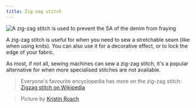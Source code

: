 ```yaml
---
title: Zig-zag stitch
---
```


![A zig-zag stitch is used to prevent the SA of the denim from fraying](/img/sewing/zig-zag.jpg)

A zig-zag stitch is useful for when you need to sew a stretchable seam (like when using knits). 
You can also use it for a decorative effect, or to lock the edge of your fabric.

As most, if not all, sewing machines can sew a zig-zag stitch, 
it's a popular alternative for when more specialised stitches are not available.

> Everyone's favourite encyclopedia has more on the zig-zag stitch: 
> [Zigzag stitch on Wikipedia](http://en.wikipedia.org/wiki/Zigzag_stitch)

> Picture by [Kristin Roach](https://www.flickr.com/photos/kristinroach/3161126359)
